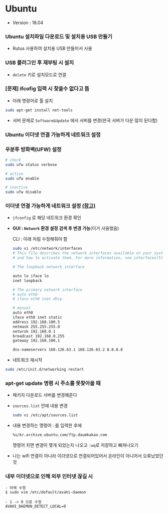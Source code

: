 # Ubuntu

- Version : 18.04

### Ubuntu 설치파일 다운로드 및 설치용 USB 만들기

- Rutus 사용하여 설치용 USB 만들어서 사용



### USB 플러그인 후 재부팅 시 설치

- `delete` 키로 설치모드로 연결



### [문제] ifcofig 입력 시 찾을수 없다고 뜸

- 아래 명령어로 툴 설치

```bash
sudo apt-get install net-tools
```

- 서버 문제로 `Software&Update` 에서 서버를 변경(한국 서버가 다운 많이 된다함)



### Ubuntu 이더넷 연결 가능하게 네트워크 설정



### 우분투 방화벽(UFW) 설정

```bash
# check
sudo ufw status verbose

# active 
sudo ufw enable

# inactive
sudo ufw disable
```



### 이더넷 연결 가능하게 네트워크 설정 [(참고)](https://webdir.tistory.com/188)

- `ifconfig`  로 해당 네트워크 환경 확인

- **GUI : `Network` 환경 설정 검색 후 변경 가능**(이거 사용했음)

  CLI : 아래 처럼 수정해줘야 함

  ```bash
  sudo vi /etc/network/interfaces 
  # This file describes the network interfaces available on your system 
  # and how to activate them. For more information, see interfaces(5). 
  
  # The loopback network interface 
  
  auto lo iface lo 
  inet loopback 
  
  # The primary network interface 
  # auto eth0 
  # iface eth0 inet dhcp 
  
  # menual 
  auto eth0 
  iface eth0 inet static 
  address 192.168.100.5
  netmask 255.255.255.0 
  netwrok 192.168.0.1
  broadcast 192.168.0.255
  gateway 192.168.100.1 
  
  dns-nameservers 168.126.63.1 168.126.63.2 8.8.8.8
  
  ```

- 네트워크 재시작

```bash
sudo /etc/init.d/networking restart
```



### apt-get update 명령 시 주소를 못찾아올 때

- 패키지 다운로드 서버를 변경해준다

- `sources.list` 안에 내용 변경

  ```bash
  sudo vi /etc/apt/sources.list
  ```

- 내용 변경하는 명령어 `:`를 입력한 후에

  ```bash
  %s/kr.archive.ubuntu.com/ftp.daumkakao.com
  ```

  명령어 치면 변경이 몇개 되었는지 나오고 `:wq`로 저장하고 빠져나오기

- 나는 wifi 연결이 아니라 이더넷으로 연결되어있어서 온라인이 아니어서 오류났었던것





### 내부 이더넷으로 인해 외부 인터넷 끊길 시

```
- 아래 수정
$ sudo vim /etc/default/avahi-daemon

- 1 -> 0 으로 수정
AVAHI_DAEMON_DETECT_LOCAL=0

```

